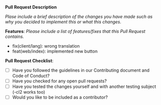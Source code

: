 **Pull Request Description**

_Plase include a brief description of the changes you have made such as why you decided to implement this or what this changes._

**Features**:
_Please include a list of features/fixes that this Pull Request contains._
- fix(client/lang): wrong translation
- feat(web/index): implemented new button 

**Pull Request Checklist**:
* [ ] Have you followed the guidelines in our Contributing document and Code of Conduct?
* [ ] Have you checked for any open pull requests?
* [ ] Have you tested the changes yourself and with another testing subject (-cl2 works too)
* [ ] Would you like to be included as a contributor?
